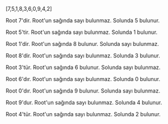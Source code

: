 [7,5,1,8,3,6,0,9,4,2]         

Root 7'dir. Root'un sağında sayı bulunmaz. Solunda 5 bulunur.

Root 5'tir. Root'un sağında sayı bulunmaz. Solunda 1 bulunur.

Root 1'dir. Root'un sağında 8 bulunur. Solunda sayı bulunmaz.

Root 8'dir. Root'un sağında sayı bulunmaz. Solunda 3 bulunur.

Root 3'tür. Root'un sağında 6 bulunur. Solunda sayı bulunmaz.

Root 6'dır. Root'un sağında sayı bulunmaz. Solunda 0 bulunur.

Root 0'dır. Root'un sağında 9 bulunur. Solunda sayı bulunmaz.

Root 9'dur. Root'un sağında sayı bulunmaz. Solunda 4 bulunur.

Root 4'tür. Root'un sağında sayı bulunmaz. Solunda 2 bulunur.


